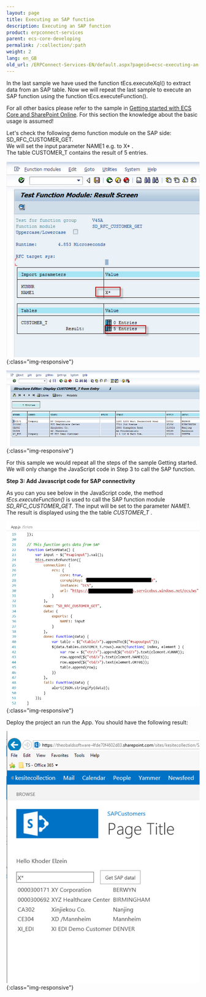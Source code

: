 ```yaml
---
layout: page
title: Executing an SAP function
description: Executing an SAP function
product: erpconnect-services
parent: ecs-core-developing
permalink: /:collection/:path
weight: 2
lang: en_GB
old_url: /ERPConnect-Services-EN/default.aspx?pageid=ecsc-executing-an-sap-function
---
```


In the last sample we have used the function tEcs.executeXql() to extract data from an SAP table.
Now we will repeat the last sample to execute an SAP function using the function tEcs.executeFunction(). 

For all other basics please refer to the sample in [Getting started with ECS Core and SharePoint Online](./getting-started-with-ecs-core-and-sharepoint-online). 
For this section the knowledge about the basic usage is assumed!


Let's check the following demo function module on the SAP side: SD_RFC_CUSTOMER_GET.<br> 
We will set the input parameter NAME1 e.g. to X* . <br>
The table CUSTOMER_T contains the result of 5 entries.

![ecscore-gettingstarted-11](/img/content/ecscore-gettingstarted-11.jpg){:class="img-responsive"}

![ecscore-gettingstarted-12](/img/content/ecscore-gettingstarted-12.jpg){:class="img-responsive"}

For this sample we would repeat all the steps of the sample Getting started.
We will only change the JavaScript code in Step 3 to call the SAP function. 


**Step 3: Add Javascript code for SAP connectivity**  


As you can you see below in the JavaScript code, the method *tEcs.executeFunction()* is used to call the SAP function module *SD_RFC_CUSTOMER_GET*. 
The input will be set to the parameter *NAME1*. 
The result is displayed using the the table *CUSTOMER_T* . 

![ecscore-gettingstarted-13](/img/content/ecscore-gettingstarted-13.jpg){:class="img-responsive"}

Deploy the project an run the App. You should have the following result:

![ecscore-gettingstarted-14](/img/content/ecscore-gettingstarted-14.jpg){:class="img-responsive"}

